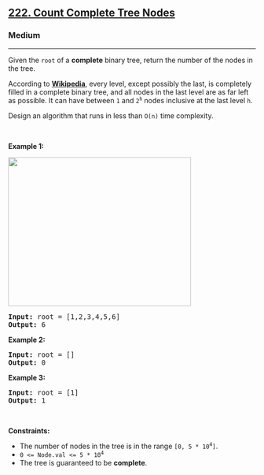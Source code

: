 <h2><a href="https://leetcode.com/problems/count-complete-tree-nodes/">222. Count Complete Tree Nodes</a></h2><h3>Medium</h3><hr><div style="user-select: auto;"><p style="user-select: auto;">Given the <code style="user-select: auto;">root</code> of a <strong style="user-select: auto;">complete</strong> binary tree, return the number of the nodes in the tree.</p>

<p style="user-select: auto;">According to <strong style="user-select: auto;"><a href="http://en.wikipedia.org/wiki/Binary_tree#Types_of_binary_trees" target="_blank" style="user-select: auto;">Wikipedia</a></strong>, every level, except possibly the last, is completely filled in a complete binary tree, and all nodes in the last level are as far left as possible. It can have between <code style="user-select: auto;">1</code> and <code style="user-select: auto;">2<sup style="user-select: auto;">h</sup></code> nodes inclusive at the last level <code style="user-select: auto;">h</code>.</p>

<p style="user-select: auto;">Design an algorithm that runs in less than&nbsp;<code data-stringify-type="code" style="user-select: auto;">O(n)</code>&nbsp;time complexity.</p>

<p style="user-select: auto;">&nbsp;</p>
<p style="user-select: auto;"><strong class="example" style="user-select: auto;">Example 1:</strong></p>
<img alt="" src="https://assets.leetcode.com/uploads/2021/01/14/complete.jpg" style="width: 372px; height: 302px; user-select: auto;">
<pre style="user-select: auto;"><strong style="user-select: auto;">Input:</strong> root = [1,2,3,4,5,6]
<strong style="user-select: auto;">Output:</strong> 6
</pre>

<p style="user-select: auto;"><strong class="example" style="user-select: auto;">Example 2:</strong></p>

<pre style="user-select: auto;"><strong style="user-select: auto;">Input:</strong> root = []
<strong style="user-select: auto;">Output:</strong> 0
</pre>

<p style="user-select: auto;"><strong class="example" style="user-select: auto;">Example 3:</strong></p>

<pre style="user-select: auto;"><strong style="user-select: auto;">Input:</strong> root = [1]
<strong style="user-select: auto;">Output:</strong> 1
</pre>

<p style="user-select: auto;">&nbsp;</p>
<p style="user-select: auto;"><strong style="user-select: auto;">Constraints:</strong></p>

<ul style="user-select: auto;">
	<li style="user-select: auto;">The number of nodes in the tree is in the range <code style="user-select: auto;">[0, 5 * 10<sup style="user-select: auto;">4</sup>]</code>.</li>
	<li style="user-select: auto;"><code style="user-select: auto;">0 &lt;= Node.val &lt;= 5 * 10<sup style="user-select: auto;">4</sup></code></li>
	<li style="user-select: auto;">The tree is guaranteed to be <strong style="user-select: auto;">complete</strong>.</li>
</ul>
</div>